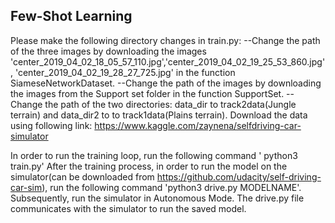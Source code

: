 ## Few-Shot Learning

Please make the following directory changes in train.py:
--Change the path of the three images by downloading the images 'center_2019_04_02_18_05_57_110.jpg','center_2019_04_02_19_25_53_860.jpg', 'center_2019_04_02_19_28_27_725.jpg' in the function SiameseNetworkDataset.
--Change the path of the images by downloading the images from the Support set folder in the function SupportSet.
--Change the path of the two directories: data_dir to track2data(Jungle terrain) and data_dir2 to to track1data(Plains terrain). Download the data using following link: https://www.kaggle.com/zaynena/selfdriving-car-simulator


In order to run the training loop, run the following command ' python3 train.py'
After the training process, in order to run the model on the simulator(can be downloaded from https://github.com/udacity/self-driving-car-sim), run the following command 'python3 drive.py MODELNAME'. Subsequently, run the simulator in Autonomous Mode. The drive.py file communicates with the simulator to run the saved model.
